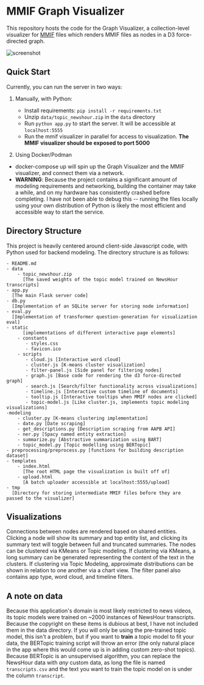 # MMIF Graph Visualizer

This repository hosts the code for the Graph Visualizer, a collection-level visualizer for [MMIF](https://mmif.clams.ai/) files which renders MMIF files as nodes in a D3 force-directed graph.

![screenshot](https://github.com/haydenmccormick/graph-visualizer/assets/74222796/a32f5379-e463-4af9-8dc9-d78206f79aa2)

## Quick Start

Currently, you can run the server in two ways:
1. Manually, with Python:
    * Install requirements: `pip install -r requirements.txt`
    * Unzip `data/topic_newshour.zip` in the `data` directory
    * Run `python app.py` to start the server. It will be accessible at `localhost:5555`
    * Run the mmif visualizer in parallel for access to visualization. **The MMIF visualizer should be exposed to port 5000**

2. Using Docker/Podman
* docker-compose up will spin up the Graph Visualizer and the MMIF visualizer, and connect them via a network.
* **WARNING**: Because the project contains a significant amount of modeling requirements and networking, building the container may take a while, and on my hardware has consistently crashed before completing. I have not been able to debug this -- running the files locally using your own distribution of Python is likely the most efficient and accessible way to start the service.

## Directory Structure

This project is heavily centered around client-side Javascript code, with Python used for backend modeling. The directory structure is as follows:

    - README.md
    - data
        - topic_newshour.zip
          [The saved weights of the topic model trained on NewsHour transcripts]
    - app.py
      [The main Flask server code]
    - db.py
      [Implementation of an SQLite server for storing node information]
    - eval.py
      [Implementation of transformer question-generation for visualization eval]
    - static
          [implementations of different interactive page elements]
        - constants
           - styles.css
           - favicon.ico
        - scripts
           - cloud.js [Interactive word cloud]
           - cluster.js [K-means cluster visualization]
           - filter-panel.js [Side panel for filtering nodes]
           - graph.js [Base code for rendering the d3 force-directed graph]
           - search.js [Search/filter functionality across visualizations]
           - timeline.js [Interactive custom timeline of documents]
           - tooltip.js [Interactive tooltips when MMIF nodes are clicked]
           - topic-model.js [Like cluster.js, implements topic modeling visualizations]
    -modeling
        - cluster.py [K-means clustering implementation]
        - date.py [Date scraping]
        - get_descriptions.py [Description scraping from AAPB API]
        - ner.py [Spacy named entity extraction]
        - summarize.py [Abstractive summarization using BART]
        - topic_model.py [Topic modelling using BERTopic]
    - preprocessing/preprocess.py [functions for building description dataset]
    - templates
        - index.html
          [The root HTML page the visualization is built off of]
        - upload.html
          [A batch uploader accessible at localhost:5555/upload]
    - tmp
      [Directory for storing intermediate MMIF files before they are passed to the visualizer]


## Visualizations

Connections between nodes are rendered based on shared entities. Clicking a node will show its summary and top entity list, and clicking its summary text will toggle between full and truncated summaries. The nodes can be clustered via KMeans or Topic modeling. If clustering via KMeans, a long summary can be generated representing the content of the text in the clusters. If clustering via Topic Modeling, approximate distributions can be shown in relation to one another via a chart view. The filter panel also contains app type, word cloud, and timeline filters.

## A note on data

Because this application's domain is most likely restricted to news videos, its topic models were trained on ~2000 instances of NewsHour transcripts. Because the copyright on these items is dubious at best, I have not included them in the data directory. If you will only be using the pre-trained topic model, this isn't a problem, but if you want to **train** a topic model to fit your data, the BERTopic training script will throw an error (the only natural place in the app where this would come up is in adding custom zero-shot topics). Because BERTopic is an unsupervised algorithm, you can replace the NewsHour data with *any* custom data, as long the file is named `transcripts.csv` and the text you want to train the topic model on is under the column `transcript`.
